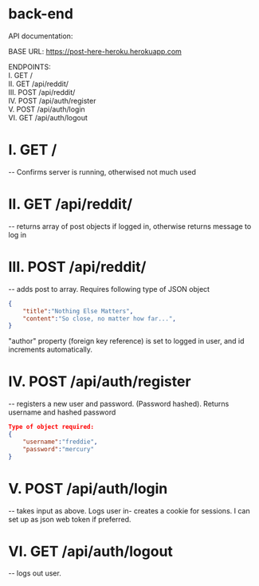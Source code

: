# back-end

API documentation: 

BASE URL: https://post-here-heroku.herokuapp.com

ENDPOINTS:  
I. GET /  
II. GET /api/reddit/  
III. POST /api/reddit/  
IV. POST /api/auth/register  
V. POST /api/auth/login  
VI. GET /api/auth/logout  


# I. GET /
 -- Confirms server is running, otherwised not much used


# II. GET /api/reddit/  

 -- returns array of post objects if logged in, otherwise returns message to log in

# III. POST /api/reddit/ 

 -- adds post to array. Requires following type of JSON object

```json
{
	"title":"Nothing Else Matters",
	"content":"So close, no matter how far...",
}
```

"author" property (foreign key reference) is set to logged in user, and id increments automatically. 



# IV. POST /api/auth/register 

 -- registers a new user and password. (Password hashed). Returns username and hashed password 

```json
Type of object required:
{
	"username":"freddie",
	"password":"mercury"
}
```


# V. POST /api/auth/login

 -- takes input as above. Logs user in- creates a cookie for sessions. I can set up as json web token if preferred.


# VI. GET /api/auth/logout

 -- logs out user.

